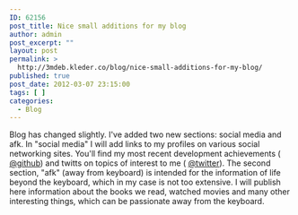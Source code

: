 ```yaml
---
ID: 62156
post_title: Nice small additions for my blog
author: admin
post_excerpt: ""
layout: post
permalink: >
  http://3mdeb.kleder.co/blog/nice-small-additions-for-my-blog/
published: true
post_date: 2012-03-07 23:15:00
tags: [ ]
categories:
  - Blog
---
```

Blog has changed slightly. I've added two new sections: social media and afk. In "social media" I will add links to my profiles on various social networking sites. You'll find my most recent development achievements ( [@github][1]) and twitts on topics of interest to me ( [@twitter][2]). The second section, "afk" (away from keyboard) is intended for the information of life beyond the keyboard, which in my case is not too extensive. I will publish here information about the books we read, watched movies and many other interesting things, which can be passionate away from the keyboard.

 [1]: https://github.com/pietrushnic
 [2]: https://twitter.com/#!/pietrushnic